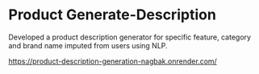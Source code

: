 # Product Generate-Description

Developed a product description generator for specific feature, category and brand name imputed from users using NLP.

https://product-description-generation-nagbak.onrender.com/
